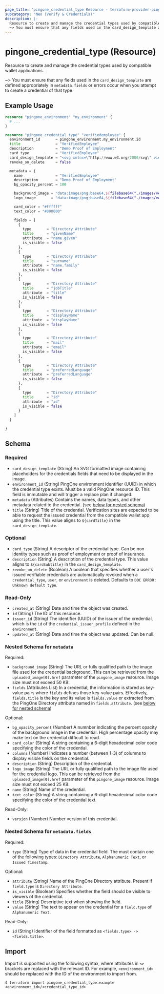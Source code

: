 ```yaml
---
page_title: "pingone_credential_type Resource - terraform-provider-pingone"
subcategory: "Neo (Verify & Credentials)"
description: |-
  Resource to create and manage the credential types used by compatible wallet applications.
  ~> You must ensure that any fields used in the card_design_template are defined appropriately in metadata.fields or errors occur when you attempt to create a credential of that type.
---
```


# pingone_credential_type (Resource)

Resource to create and manage the credential types used by compatible wallet applications.

~> You must ensure that any fields used in the `card_design_template` are defined appropriately in `metadata.fields` or errors occur when you attempt to create a credential of that type.

## Example Usage

```terraform
resource "pingone_environment" "my_environment" {
  # ...
}

resource "pingone_credential_type" "verifiedemployee" {
  environment_id       = pingone_environment.my_environment.id
  title                = "VerifiedEmployee"
  description          = "Demo Proof of Employment"
  card_type            = "VerifiedEmployee"
  card_design_template = "<svg xmlns=\"http://www.w3.org/2000/svg\" viewBox=\"0 0 740 480\"><rect fill=\"none\" width=\"736\" height=\"476\" stroke=\"#CACED3\" stroke-width=\"3\" rx=\"10\" ry=\"10\" x=\"2\" y=\"2\"></rect><rect fill=\"$${cardColor}\" height=\"476\" rx=\"10\" ry=\"10\" width=\"736\" x=\"2\" y=\"2\" opacity=\"$${bgOpacityPercent}\"></rect><image href=\"$${backgroundImage}\" opacity=\"$${bgOpacityPercent}\" height=\"301\" rx=\"10\" ry=\"10\" width=\"589\" x=\"75\" y=\"160\"></image><image href=\"$${logoImage}\" x=\"42\" y=\"43\" height=\"90px\" width=\"90px\"></image><line y2=\"160\" x2=\"695\" y1=\"160\" x1=\"42.5\" stroke=\"$${textColor}\"></line><text fill=\"$${textColor}\" font-weight=\"450\" font-size=\"30\" x=\"160\" y=\"90\">$${cardTitle}</text><text fill=\"$${textColor}\" font-size=\"25\" font-weight=\"300\" x=\"160\" y=\"130\">$${cardSubtitle}</text></svg>"
  revoke_on_delete     = false

  metadata = {
    name               = "VerifiedEmployee"
    description        = "Demo Proof of Employment"
    bg_opacity_percent = 100

    background_image = "data:image/png;base64,${filebase64("./images/verifiedemployee_background.png")}"
    logo_image       = "data:image/png;base64,${filebase64("./images/verifiedemployee_logo.png")}"

    card_color = "#ffffff"
    text_color = "#000000"

    fields = [
      {
        type       = "Directory Attribute"
        title      = "givenName"
        attribute  = "name.given"
        is_visible = false
      },
      {
        type       = "Directory Attribute"
        title      = "surname"
        attribute  = "name.family"
        is_visible = false
      },
      {
        type       = "Directory Attribute"
        title      = "jobTitle"
        attribute  = "title"
        is_visible = false
      },
      {
        type       = "Directory Attribute"
        title      = "displayName"
        attribute  = "displayName"
        is_visible = false
      },
      {
        type       = "Directory Attribute"
        title      = "mail"
        attribute  = "email"
        is_visible = false
      },
      {
        type       = "Directory Attribute"
        title      = "preferredLanguage"
        attribute  = "preferredLanguage"
        is_visible = false
      },
      {
        type       = "Directory Attribute"
        title      = "id"
        attribute  = "id"
        is_visible = false
      }
    ]
  }

}
```

<!-- schema generated by tfplugindocs -->
## Schema

### Required

- `card_design_template` (String) An SVG formatted image containing placeholders for the credentials fields that need to be displayed in the image.
- `environment_id` (String) PingOne environment identifier (UUID) in which the credential type exists.  Must be a valid PingOne resource ID.  This field is immutable and will trigger a replace plan if changed.
- `metadata` (Attributes) Contains the names, data types, and other metadata related to the credential. (see [below for nested schema](#nestedatt--metadata))
- `title` (String) Title of the credential. Verification sites are expected to be able to request the issued credential from the compatible wallet app using the title.  This value aligns to `${cardTitle}` in the `card_design_template`.

### Optional

- `card_type` (String) A descriptor of the credential type. Can be non-identity types such as proof of employment or proof of insurance.
- `description` (String) A description of the credential type. This value aligns to `${cardSubtitle}` in the `card_design_template`.
- `revoke_on_delete` (Boolean) A boolean that specifies whether a user's issued verifiable credentials are automatically revoked when a `credential_type`, `user`, or `environment` is deleted.  Defaults to `DOC ERROR: Unknown default type`.

### Read-Only

- `created_at` (String) Date and time the object was created.
- `id` (String) The ID of this resource.
- `issuer_id` (String) The identifier (UUID) of the issuer of the credential, which is the `id` of the `credential_issuer_profile` defined in the `environment`.
- `updated_at` (String) Date and time the object was updated. Can be null.

<a id="nestedatt--metadata"></a>
### Nested Schema for `metadata`

Required:

- `background_image` (String) The URL or fully qualified path to the image file used for the credential background.  This can be retrieved from the `uploaded_image[0].href` parameter of the `pingone_image` resource.  Image size must not exceed 50 KB.
- `fields` (Attributes List) In a credential, the information is stored as key-value pairs where `fields` defines those key-value pairs. Effectively, `fields.title` is the key and its value is `fields.value` or extracted from the PingOne Directory attribute named in `fields.attribute`. (see [below for nested schema](#nestedatt--metadata--fields))

Optional:

- `bg_opacity_percent` (Number) A numnber indicating the percent opacity of the background image in the credential. High percentage opacity may make text on the credential difficult to read.
- `card_color` (String) A string containing a 6-digit hexadecimal color code specifying the color of the credential.
- `columns` (Number) Indicates a number (between 1-3) of columns to display visible fields on the credential.
- `description` (String) Description of the credential.
- `logo_image` (String) The URL or fully qualified path to the image file used for the credential logo.  This can be retrieved from the `uploaded_image[0].href` parameter of the `pingone_image` resource.  Image size must not exceed 25 KB.
- `name` (String) Name of the credential.
- `text_color` (String) A string containing a 6-digit hexadecimal color code specifying the color of the credential text.

Read-Only:

- `version` (Number) Number version of this credential.

<a id="nestedatt--metadata--fields"></a>
### Nested Schema for `metadata.fields`

Required:

- `type` (String) Type of data in the credential field. The must contain one of the following types: `Directory Attribute`, `Alphanumeric Text`, or `Issued Timestamp`.

Optional:

- `attribute` (String) Name of the PingOne Directory attribute. Present if `field.type` is `Directory Attribute`.
- `is_visible` (Boolean) Specifies whether the field should be visible to viewers of the credential.
- `title` (String) Descriptive text when showing the field.
- `value` (String) The text to appear on the credential for a `field.type` of `Alphanumeric Text`.

Read-Only:

- `id` (String) Identifier of the field formatted as `<fields.type> -> <fields.title>`.

## Import

Import is supported using the following syntax, where attributes in `<>` brackets are replaced with the relevant ID.  For example, `<environment_id>` should be replaced with the ID of the environment to import from.

```shell
$ terraform import pingone_credential_type.example <environment_id>/<credential_type_id>
```
